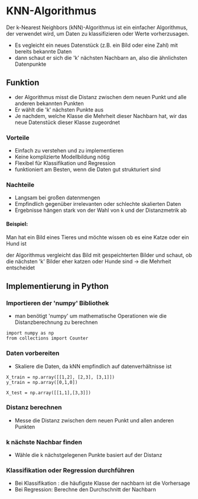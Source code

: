 # KNN-Algorithmus

Der k-Nearest Neighbors (kNN)-Algorithmus ist ein einfacher Algorithmus, der verwendet wird, um Daten zu klassifizieren oder Werte vorherzusagen.

- Es vegleicht ein neues Datenstück (z.B. ein Bild oder eine Zahl) mit bereits bekannte Daten
- dann schaut er sich die 'k' nächsten Nachbarn an, also die ähnlichsten Datenpunkte 



## Funktion

- der Algorithmus misst die Distanz zwischen dem neuen Punkt und alle anderen bekannten Punkten
- Er wählt die 'k' nächsten Punkte aus
- Je nachdem, welche Klasse die Mehrheit dieser Nachbarn hat, wir das neue Datenstück dieser Klasse zugeordnet


### Vorteile

- Einfach zu verstehen und zu implementieren
- Keine komplizierte Modellbildung nötig
- Flexibel für Klassifikation und Regression
- funktioniert am Besten, wenn die Daten gut strukturiert sind

### Nachteile

- Langsam bei großen datenmengen 
- Empfindlich gegenüber irrelevanten oder schlechte skalierten Daten
- Ergebnisse hängen stark von der Wahl von k und der Distanzmetrik ab

#### Beispiel:
Man hat ein Bild eines Tieres und möchte wissen ob es eine Katze oder ein Hund ist

der Algorithmus vergleicht das Bild mit gespeichterten Bilder und schaut, ob die nächsten 'k' Bilder eher katzen oder Hunde sind -> die Mehrheit entscheidet

## Implementierung in Python

### Importieren der 'numpy' Bibliothek
- man benötigt 'numpy' um mathematische Operationen wie die Distanzberechnung zu berechnen

```
import numpy as np
from collections import Counter
````
### Daten vorbereiten 
- Skaliere die Daten, da kNN empfindlich auf datenverhältnisse ist

````
X_train = np.array([[1,2], [2,3], [3,1]]) 
y_train = np.array([0,1,0])

X_test = np.array([[1,1],[3,3]])
````

### Distanz berechnen
- Messe die Distanz zwischen dem neuen Punkt und allen anderen Punkten 

### k nächste Nachbar finden
- Wähle die k nächstgelegenen Punkte basiert auf der Distanz

### Klassifikation oder Regression durchführen
- Bei Klassifikation : die häufigste Klasse der nachbarn ist die Vorhersage
- Bei Regression: Berechne den Durchschnitt der Nachbarn